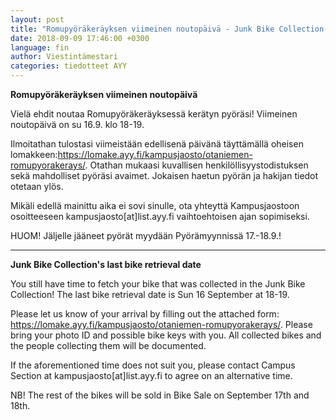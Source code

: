 ```yaml
---
layout: post
title: "Romupyöräkeräyksen viimeinen noutopäivä - Junk Bike Collection's last bike retrieval date"
date: 2018-09-09 17:46:00 +0300
language: fin
author: Viestintämestari
categories: tiedotteet AYY
---
```

**Romupyöräkeräyksen viimeinen noutopäivä**

Vielä ehdit noutaa Romupyöräkeräyksessä kerätyn pyöräsi! Viimeinen noutopäivä on su 16.9. klo 18-19. 

Ilmoitathan tulostasi viimeistään edellisenä päivänä täyttämällä oheisen lomakkeen:<https://lomake.ayy.fi/kampusjaosto/otaniemen-romupyorakerays/>. Otathan mukaasi kuvallisen henkilöllisyystodistuksen sekä mahdolliset pyöräsi avaimet. Jokaisen haetun pyörän ja hakijan tiedot otetaan ylös.

Mikäli edellä mainittu aika ei sovi sinulle, ota yhteyttä Kampusjaostoon osoitteeseen kampusjaosto[at]list.ayy.fi vaihtoehtoisen ajan sopimiseksi.

HUOM! Jäljelle jääneet pyörät myydään Pyörämyynnissä 17.-18.9.!

---

**Junk Bike Collection's last bike retrieval date**

You still have time to fetch your bike that was collected in the Junk Bike Collection! The last bike retrieval date is Sun 16 September at 18-19. 

Please let us know of your arrival by filling out the attached form: <https://lomake.ayy.fi/kampusjaosto/otaniemen-romupyorakerays/>. Please bring your photo ID and possible bike keys with you. All collected bikes and the people collecting them will be documented.

If the aforementioned time does not suit you, please contact Campus Section at kampusjaosto[at]list.ayy.fi to agree on an alternative time.

NB! The rest of the bikes will be sold in Bike Sale on September 17th and 18th.